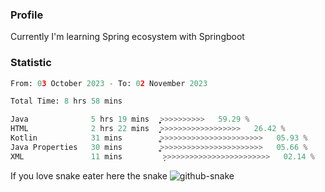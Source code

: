 ### Profile 

Currently I'm learning Spring ecosystem with Springboot

### Statistic
<!--START_SECTION:waka-->

```python
From: 03 October 2023 - To: 02 November 2023

Total Time: 8 hrs 58 mins

Java              5 hrs 19 mins   ͎͎͎͎͎͎͎͎͎͎͎͎͎͎̞>>>>>>>>>>   59.29 %
HTML              2 hrs 22 mins   ͎͎͎͎͎͎̝>>>>>>>>>>>>>>>>>>   26.42 %
Kotlin            31 mins         ͎͚>>>>>>>>>>>>>>>>>>>>>>>   05.93 %
Java Properties   30 mins         ͎͚>>>>>>>>>>>>>>>>>>>>>>>   05.66 %
XML               11 mins         ̦>>>>>>>>>>>>>>>>>>>>>>>>   02.14 %
```

<!--END_SECTION:waka-->

If you love snake eater here the snake 
<picture>
  <source media="(prefers-color-scheme: dark)" srcset="https://github.com/pradana4648/pradana4648/blob/c0566a83ca6ea5f2e46bab00e717c4c82b4b5c4c/github-contribution-grid-snake-dark.svg" />
  <source media="(prefers-color-scheme: light)" srcset="https://github.com/pradana4648/pradana4648/blob/c0566a83ca6ea5f2e46bab00e717c4c82b4b5c4c/github-contribution-grid-snake.svg" />
  <img alt="github-snake" src="https://github.com/pradana4648/pradana4648/blob/c0566a83ca6ea5f2e46bab00e717c4c82b4b5c4c/github-contribution-grid-snake.svg" />
</picture>
